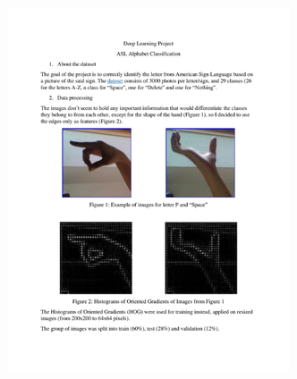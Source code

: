 ![alt text](https://github.com/StegarescuAnaMaria/ASL_Alphabet_Classification/blob/main/images/1.jpg)
